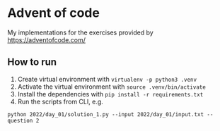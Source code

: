 # Advent of code

My implementations for the exercises provided by https://adventofcode.com/

## How to run

1. Create virtual environment with `virtualenv -p python3 .venv`
1. Activate the virtual environment with `source .venv/bin/activate`
1. Install the dependencies with `pip install -r requirements.txt`
1. Run the scripts from CLI, e.g.

`python 2022/day_01/solution_1.py --input 2022/day_01/input.txt --question 2`
